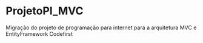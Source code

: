 # ProjetoPI_MVC
Migração do projeto de programação para internet para a arquitetura MVC e EntityFramework Codefirst

